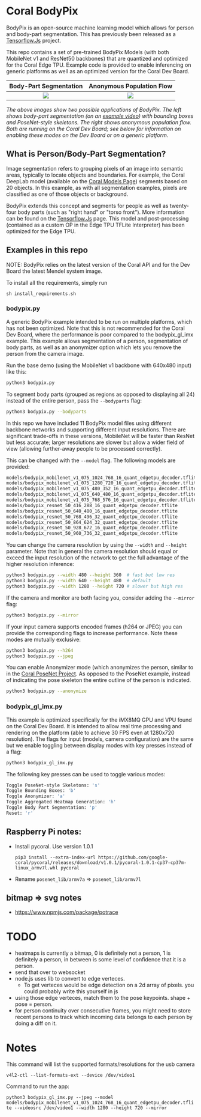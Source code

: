 # Coral BodyPix

BodyPix is an open-source machine learning model which allows for person and
body-part segmentation. This has previously been released as a
[Tensorflow.Js](https://blog.tensorflow.org/2019/11/updated-bodypix-2.html)
project.

This repo contains a set of pre-trained BodyPix Models (with both MobileNet v1
and ResNet50 backbones) that are quantized and optimized for the Coral Edge
 TPU. Example code is provided to enable inferencing on generic platforms as
 well as an optimized version for the Coral Dev Board.

Body-Part Segmentation | Anonymous Population Flow
:-------------------------:|:-------------------------:
![](media/segmentation.gif) | ![](media/flow.gif)

*The above images show two possible applications of BodyPix. The left shows body-part
 segmentation (on an [example video](https://github.com/intel-iot-devkit/sample-videos/blob/master/head-pose-face-detection-female-and-male.mp4)) with bounding boxes and PoseNet-style skeletons. The right
 shows anonymous population flow. Both are running on the Coral Dev Board; see below for
 information on enabling these modes on the Dev Board or on a generic platform.*

## What is Person/Body-Part Segmentation?

Image segmentation refers to grouping pixels of an image into semantic areas,
typically to locate objects and boundaries. For example, the Coral DeepLab
model (available on the [Coral Models Page](https://coral.ai/models/)) segments
based on 20 objects. In this example, as with all segmentation examples, pixels
are classified as one of those objects or background.

BodyPix extends this concept and segments for people as well as twenty-four
body parts (such as "right hand" or "torso front"). More information can be
found on the
 [Tensorflow.Js](https://blog.tensorflow.org/2019/11/updated-bodypix-2.html)
page. This model and post-processing (contained as a custom OP in the Edge
TPU TFLite Interpreter) has been optimized for the Edge TPU.

## Examples in this repo

NOTE: BodyPix relies on the latest version of the Coral API and for the Dev
Board the latest Mendel system image.

To install all the requirements, simply run

```
sh install_requirements.sh
```

### bodypix.py

A generic BodyPix example intended to be run on multiple platforms, which has
not been optimized. Note that this is not recommended for the Coral Dev Board,
 where the performance is poor compared to the bodypix_gl_imx example. This
 example allows segmentation of a person, segmentation of body parts, as well
 as an anonymizer option which lets you remove the person from the camera
 image.

Run the base demo (using the MobileNet v1 backbone with 640x480 input) like
this:

```bash
python3 bodypix.py
```

To segment body parts (grouped as regions as opposed to displaying all 24)
 instead of the entire person, pass the `--bodyparts` flag:

```bash
python3 bodypix.py --bodyparts
```

In this repo we have included 11 BodyPix model files using different backbone
networks and supporting different input resolutions. There are significant
trade-offs in these versions, MobileNet will be faster than ResNet but
less accurate; larger resolutions are slower but allow a wider field of
view (allowing further-away people to be processed correctly).

This can be changed with the `--model` flag. The following models are
provided:

```bash
models/bodypix_mobilenet_v1_075_1024_768_16_quant_edgetpu_decoder.tflite
models/bodypix_mobilenet_v1_075_1280_720_16_quant_edgetpu_decoder.tflite
models/bodypix_mobilenet_v1_075_480_352_16_quant_edgetpu_decoder.tflite
models/bodypix_mobilenet_v1_075_640_480_16_quant_edgetpu_decoder.tflite
models/bodypix_mobilenet_v1_075_768_576_16_quant_edgetpu_decoder.tflite
models/bodypix_resnet_50_416_288_16_quant_edgetpu_decoder.tflite
models/bodypix_resnet_50_640_480_16_quant_edgetpu_decoder.tflite
models/bodypix_resnet_50_768_496_32_quant_edgetpu_decoder.tflite
models/bodypix_resnet_50_864_624_32_quant_edgetpu_decoder.tflite
models/bodypix_resnet_50_928_672_16_quant_edgetpu_decoder.tflite
models/bodypix_resnet_50_960_736_32_quant_edgetpu_decoder.tflite
```

You can change the camera resolution by using the `--width` and `--height`
parameter. Note that in general the camera resolution should equal or exceed
 the input resolution of the network to get the full advantage of the higher
 resolution inference:

```bash
python3 bodypix.py --width 480 --height 360  # fast but low res
python3 bodypix.py --width 640 --height 480  # default
python3 bodypix.py --width 1280 --height 720 # slower but high res
```

If the camera and monitor are both facing you, consider adding the `--mirror` flag:

```bash
python3 bodypix.py --mirror
```

If your input camera supports encoded frames (h264 or JPEG) you can provide
the corresponding flags to increase performance. Note these modes are mutually
exclusive:

```bash
python3 bodypix.py --h264
python3 bodypix.py --jpeg
```

You can enable Anonymizer mode (which anonymizes the person, similar to in the
[Coral PoseNet Project](https://github.com/google-coral/project-posenet). As
opposed to the PoseNet example, instead of indicating the pose skeleton the
entire outline of the person is indicated.

```bash
python3 bodypix.py --anonymize
```

### bodypix_gl_imx.py

This example is optimized specifically for the iMX8MQ GPU and VPU found on the
Coral Dev Board. It is intended to allow real time processing and rendering on
the platform (able to achieve 30 FPS even at 1280x720 resolution). The flags
 for input (models, camera configuration) are the same but we enable
 toggling between display modes with key presses instead of a flag:

```bash
python3 bodypix_gl_imx.py
```

The following key presses can be used to toggle various modes:

```bash
Toggle PoseNet-style Skeletons: 's'
Toggle Bounding Boxes: 'b'
Toggle Anonymizer: 'a'
Toggle Aggregated Heatmap Generation: 'h'
Toggle Body Part Segmentation: 'p'
Reset: 'r'
```

## Raspberry Pi notes:

* Install pycoral.  Use version 1.0.1 
    ```
    pip3 install --extra-index-url https://github.com/google-coral/pycoral/releases/download/v1.0.1/pycoral-1.0.1-cp37-cp37m-linux_armv7l.whl pycoral
    ```
* Rename `posenet_lib/armv7a` => `posenet_lib/armv7l`

## bitmap => svg notes
* https://www.npmjs.com/package/potrace

# TODO
* heatmaps is currently a bitmap, 0 is definitely not a person, 1 is definitely a person, in between is some level of confidence that it is a person.
* send that over to websocket
* node.js uses lib to convert to edge verteces.
    * To get verteces would be edge detection on a 2d array of pixels.  you could probably write this yourself in js
* using those edge verteces, match them to the pose keypoints.  shape + pose = person.
* for person continuity over consecutive frames, you might need to store recent persons to track which incoming data belongs to each person by doing a diff on it.  

# Notes
This command will list the supported formats/resolutions for the usb camera

`v4l2-ctl --list-formats-ext --device /dev/video1`

Command to run the app:

`python3 bodypix_gl_imx.py --jpeg --model models/bodypix_mobilenet_v1_075_1024_768_16_quant_edgetpu_decoder.tflite --videosrc /dev/video1 --width 1280 --height 720 --mirror`